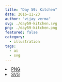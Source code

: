 ```yaml
---
title: "Day 59: Kitchen"
date: 2016-11-23
author: "vijay verma"
svg: ./day59-kitchen.svg
png: ./day59-kitchen.png
featured: false
category:
  - illustration
tags:
  - ai
  - svg
---
```

<li><a href="./day59-kitchen.png" download className="btn-png">PNG</a></li>
<li><a href="./day59-kitchen.svg" download className="btn-svg">SVG</a></li>
